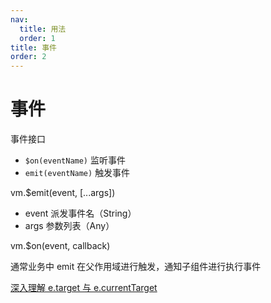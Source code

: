 ```yaml
---
nav:
  title: 用法
  order: 1
title: 事件
order: 2
---
```


# 事件
事件接口

* `$on(eventName)` 监听事件
* `emit(eventName)` 触发事件

vm.$emit(event, [...args])

* event 派发事件名（String）
* args 参数列表（Any）

vm.$on(event, callback)

通常业务中 emit 在父作用域进行触发，通知子组件进行执行事件



[深入理解 e.target 与 e.currentTarget](https://juejin.im/post/59f16ffaf265da43085d4108)